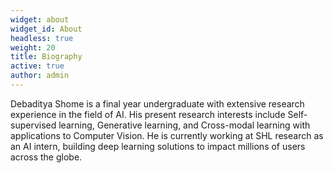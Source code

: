 ```yaml
---
widget: about
widget_id: About
headless: true
weight: 20
title: Biography
active: true
author: admin
---
```

Debaditya Shome is a final year undergraduate with extensive research experience in the field of AI. His present research interests include Self-supervised learning, Generative learning, and Cross-modal learning with applications to Computer Vision. 
He is currently working at SHL research as an AI intern, building deep learning solutions to impact millions of users across the globe. 